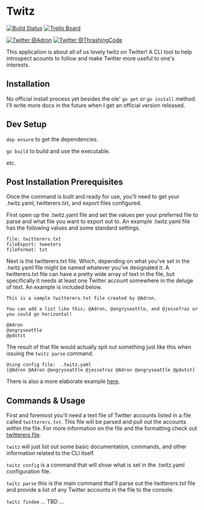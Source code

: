 # Twitz

[![Build Status](https://travis-ci.org/Adron/twitz.svg?branch=master)](https://travis-ci.org/Adron/twitz) [![Trello Board](https://img.shields.io/badge/trello-board-purple.svg)](https://trello.com/b/1vxsOsUa/thrashing-code-projects)

[![Twitter @Adron](https://img.shields.io/twitter/follow/adron.svg?style=social&logo=twitter)](https://twitter.com/intent/follow?screen_name=adron) [![Twitter @ThrashingCode](https://img.shields.io/twitter/follow/ThrashingCode.svg?style=social&logo=twitter)](https://twitter.com/intent/follow?screen_name=ThrashingCode)

This application is about all of us lovely twitz on Twitter! A CLI tool to help introspect acounts to follow and make Twitter more useful to one's interests.

## Installation

No official install process yet besides the ole' `go get` or `go install` method. I'll write more docs in the future when I get an official version released.

## Dev Setup

`dep ensure` to get the dependencies.

`go build` to build and use the executable.

etc.

## Post Installation Prerequisites

Once the command is built and ready for use, you'll need to get your .twitz.yaml, twitterers.txt, and export files configured.

First open up the .twitz.yaml file and set the values per your preferred file to parse and what file you want to export out to. An example .twitz.yaml file has the following values and some standard settings.

```
file: twitterers.txt
fileExport: tweeters
fileFormat: txt
```

Next is the twitterers.txt file. Which, depending on what you've set in the .twitz.yaml file might be named whatever you've designated it. A twitterers.txt file can have a pretty wide array of text in the file, but specifically it needs at least one Twitter account somewhere in the deluge of text. An example is included below.

```
This is a sample twitterers.txt file created by @Adron.

You can add a list like this; @Adron, @angryseattle, and @jessefraz or you could go horizontal!

@Adron
@angryseattle
@pdxtst
```

The result of that file would actually spit out something just like this when issuing the `twitz parse` command.

```
Using config file:  .twitz.yaml
[@Adron @Adron @angryseattle @jessefraz @Adron @angryseattle @pdxtst]
```

There is also a more elaborate example [here](twitterers.txt).

## Commands & Usage

First and foremost you'll need a text file of Twitter accounts listed in a file called `twitterers.txt`. This file will be parsed and pull out the accounts within the file. For more information on the file and the formatting check out [twitterers file](twitterers-file.md).

`twitz` will just list out some basic documentation, commands, and other information related to the CLI itself.

`twitz config` is a command that will show what is set in the .twitz.yaml configuration file.

`twitz parse` this is the main command that'll parse out the *twitterers.txt* file and provide a list of any Twitter accounts in the file to the console.

`twitz findem` ... TBD ...
